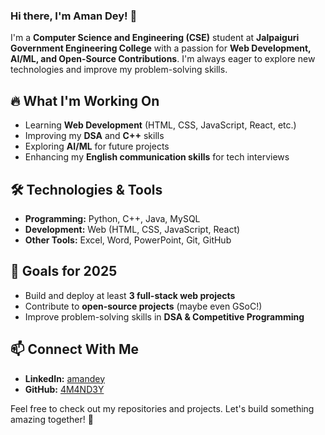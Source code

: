 ### Hi there, I'm Aman Dey! 👋

I'm a **Computer Science and Engineering (CSE)** student at **Jalpaiguri Government Engineering College** with a passion for **Web Development, AI/ML, and Open-Source Contributions**. I'm always eager to explore new technologies and improve my problem-solving skills.

## 🔥 What I'm Working On
- Learning **Web Development** (HTML, CSS, JavaScript, React, etc.)
- Improving my **DSA** and **C++** skills
- Exploring **AI/ML** for future projects
- Enhancing my **English communication skills** for tech interviews

## 🛠️ Technologies & Tools
- **Programming:** Python, C++, Java, MySQL
- **Development:** Web (HTML, CSS, JavaScript, React)
- **Other Tools:** Excel, Word, PowerPoint, Git, GitHub

## 🎯 Goals for 2025
- Build and deploy at least **3 full-stack web projects**
- Contribute to **open-source projects** (maybe even GSoC!)
- Improve problem-solving skills in **DSA & Competitive Programming**

## 📫 Connect With Me
- **LinkedIn:** [amandey](https://www.linkedin.com/in/amandey)
- **GitHub:** [4M4ND3Y](https://github.com/4M4ND3Y)

Feel free to check out my repositories and projects. Let's build something amazing together! 🚀

